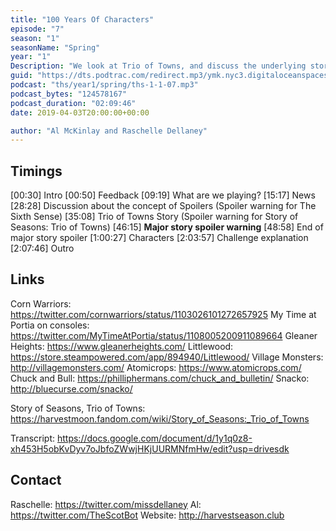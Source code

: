 ```yaml
---
title: "100 Years Of Characters"
episode: "7"
season: "1"
seasonName: "Spring"
year: "1"
Description: "We look at Trio of Towns, and discuss the underlying story and all about the characters."
guid: "https://dts.podtrac.com/redirect.mp3/ymk.nyc3.digitaloceanspaces.com/ths-1-1-7.mp3"
podcast: "ths/year1/spring/ths-1-1-07.mp3"
podcast_bytes: "124578167"
podcast_duration: "02:09:46"
date: 2019-04-03T20:00:00+00:00

author: "Al McKinlay and Raschelle Dellaney"
---
```


## Timings

[00:30] Intro
[00:50] Feedback
[09:19] What are we playing?
[15:17] News
[28:28] Discussion about the concept of Spoilers (Spoiler warning for The Sixth Sense)
[35:08] Trio of Towns Story (Spoiler warning for Story of Seasons: Trio of Towns)
[46:15] **Major story spoiler warning**
[48:58] End of major story spoiler
[1:00:27] Characters
[2:03:57] Challenge explanation
[2:07:46] Outro

## Links

Corn Warriors: https://twitter.com/cornwarriors/status/1103026101272657925
My Time at Portia on consoles: https://twitter.com/MyTimeAtPortia/status/1108005200911089664
Gleaner Heights: https://www.gleanerheights.com/
Littlewood: https://store.steampowered.com/app/894940/Littlewood/
Village Monsters: http://villagemonsters.com/
Atomicrops: https://www.atomicrops.com/
Chuck and Bull: https://philliphermans.com/chuck_and_bulletin/
Snacko: http://bluecurse.com/snacko/

Story of Seasons, Trio of Towns: https://harvestmoon.fandom.com/wiki/Story_of_Seasons:_Trio_of_Towns

Transcript: https://docs.google.com/document/d/1y1q0z8-xh453H5obKvDyv7oJbfoZWwjHKjUURMNfmHw/edit?usp=drivesdk

## Contact

Raschelle: https://twitter.com/missdellaney
Al: https://twitter.com/TheScotBot
Website: http://harvestseason.club
